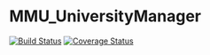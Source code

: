# MMU_UniversityManager
[![Build Status](https://travis-ci.org/Wabri/MMU_UniversityManager.svg?branch=master)](https://travis-ci.org/Wabri/MMU_UniversityManager)   [![Coverage Status](https://coveralls.io/repos/github/Wabri/MMU_UniversityManager/badge.svg?branch=master)](https://coveralls.io/github/Wabri/MMU_UniversityManager?branch=master)
